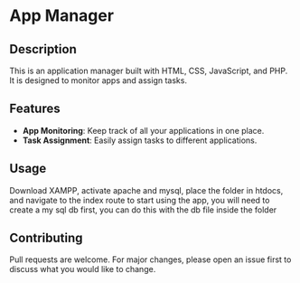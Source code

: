 # App Manager

## Description
This is an application manager built with HTML, CSS, JavaScript, and PHP. It is designed to monitor apps and assign tasks.

## Features
- **App Monitoring**: Keep track of all your applications in one place.
- **Task Assignment**: Easily assign tasks to different applications.

## Usage
Download XAMPP, activate apache and mysql, place the folder in htdocs, and navigate to the index route to start using the app, you will need to create a my sql db first, you can do this with the db file inside the folder

## Contributing
Pull requests are welcome. For major changes, please open an issue first to discuss what you would like to change.

